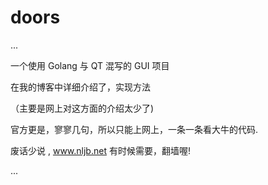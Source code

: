 doors
=====

...

一个使用 Golang 与 QT 混写的 GUI 项目

在我的博客中详细介绍了，实现方法

（主要是网上对这方面的介绍太少了)

官方更是，寥寥几句，所以只能上网上，一条一条看大牛的代码.

废话少说 , www.nljb.net 有时候需要，翻墙喔!

...
